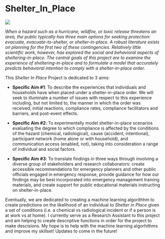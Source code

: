 # Shelter_In_Place
![](http://www.csus.edu/aba/police/images/shelter.jpg)

*When a hazard such as a hurricane, wildfire, or toxic release threatens an area, the public typically has three main options for seeking protection: evacuate, evacuate-to-shelter, or shelter-in-place. A robust literature exists on planning for the first two of these contingencies. Relatively little scientific work, however, has explored the social and behavioral aspects of sheltering-in-place. The central goals of this project are to examine the experience of sheltering-in-place and to formulate a model that accurately predicts behavioral intention to comply with a shelter-in-place order.*

This *Shelter In Place* Project is dedicated to 3 aims:

- **Specific Aim #1**: To describe the experiences that individuals and households have when placed under a shelter-in-place order. We will seek to illuminate a number of issues with respect to this experience including, but not limited to, the manner in which the order was received, initial reactions, compliance rates, compliance facilitators and barriers, and post-event effects.

- **Specific Aim #2**: To experimentally model shelter-in-place scenarios evaluating the degree to which compliance is affected by the conditions of the hazard (chemical, radiological), cause (accident, intentional), participant network (home alone or with household), and communication access (enabled, not), taking into consideration a range of individual and social factors. 

- **Specific Aim #3**: To translate findings in three ways through involving a diverse group of stakeholders and research collaborators: create accessible recommendations for emergency planners and other public officials engaged in emergency response, provide guidance for how our findings may be best incorporated into emergency management training materials, and create support for public educational materials instructing on shelter-in-place.

Eventually, we are dedicated to creating a machine learning algorithhm to create predictions on the likelihood of an individual to *Shelter in Place* given a set of conditions (i.e. a chemical vs radiological incident or if a person is at work vs at home). I currently serve as a Research Assistant to this project and am helping to create descriptive functions in order for the project to make descisions. My hope is to help with the machine learning algorhithms and improve my skillset! Updates to come in the future!
